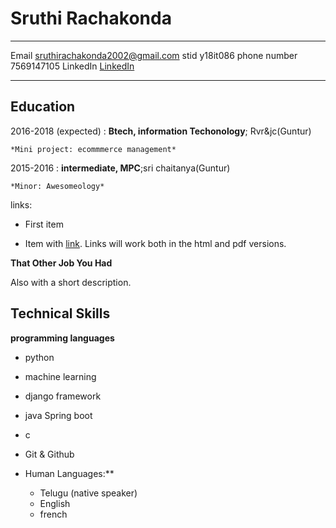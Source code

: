 Sruthi Rachakonda
============

-------------------     ----------------------------
Email                      sruthirachakonda2002@gmail.com
stid                         y18it086
phone number                 7569147105
LinkedIn                    [LinkedIn](https://www.linkedin.com/login)
-------------------     ----------------------------

Education
---------

2016-2018 (expected)
:   **Btech, information Techonology**; Rvr&jc(Guntur)

    *Mini project: ecommmerce management*
2015-2016
:   **intermediate, MPC**;sri chaitanya(Guntur)

    *Minor: Awesomeology*


links:

* First item

* Item with [link](http://www.example.com). Links will work both in
  the html and pdf versions.

**That Other Job You Had**

Also with a short description.

Technical Skills
-----------------
**programming languages**
* python
* machine learning
* django framework
* java Spring boot
* c
* Git & Github


* Human Languages:**

     * Telugu (native speaker)
     * English
     * french
     
     

